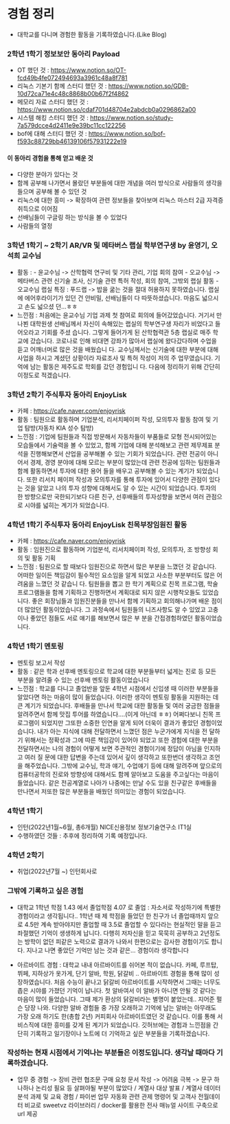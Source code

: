 # 경험 정리
- 대학교를 다니며 경험한 활동을 기록하였습니다.(Like Blog)

### 2학년 1학기 정보보안 동아리 Payload 
- OT 했던 것 : https://www.notion.so/OT-fcd49b4fe072494693a3961c48a8f781
- 리눅스 기본기 함께 스터디 했던 것 : https://www.notion.so/GDB-10d72ca71e4c48c8868b00b67f2f4862
- 메모리 자료 스터디 했던 것 : https://www.notion.so/cdaf701d48704e2abdcb0a0296862a00
- 시스템 해킹 스터디 했던 것 : https://www.notion.so/study-7a579dcce4d2411e9e39bc11cc122256
- bof에 대해 스터디 했던 것 : https://www.notion.so/bof-f593c88729bb46139106f57931222e19

#### 이 동아리 경험을 통해 얻고 배운 것 
- 다양한 분야가 있다는 것 
- 함께 공부해 나가면서 몰랐던 부분들에 대한 개념을 여러 방식으로 사람들의 생각을 들으며 공부해 볼 수 있던 것
- 리눅스에 대한 흥미 -> 확장하여 관련 정보들을 찾아보며 리눅스 마스터 2급 자격증 취득으로 이어짐
- 선배님들이 구글링 하는 방식을 볼 수 있었다
- 사람들의 열정

### 3학년 1학기 ~ 2학기 AR/VR 및 메타버스 랩실 학부연구생 by 윤영기, 오석희 교수님
 - 활동 : - 윤교수님 -> 산학협력 연구비 및 기타 관리, 기업 회의 참여
         - 오교수님 -> 메타버스 관련 신기술 조사, 신기술 관련 특허 작성, 회의 참여, 그밖외 랩실 활동 
         - 오교수님 랩실 특징 : 푸드랩 -> 밥을 굶는 것을 절대 허용하지 못하였습니다. 랩실에 에어후라이기가 있던 건 안비밀, 선배님들이 다 따뜻하셨습니다. 마음도 넓으시고 손도 넓으셨           던...ㅎㅎ 
 - 느낀점 : 처음에는 윤교수님 기업 과제 첫 참여로 회의에 들어갔었습니다. 거기서 만나뵌 대학원생 선배님께서 자신이 속해있는 랩실의 학부연구생 자리가 비었다고 들어오라고 기회를 주셨 
           습니다. 그렇게 들어가게 된 산학협력관 5층 랩실로 매주 학교에 갔습니다. 코로나로 인해 비대면 강좌가 많아서 랩실에 왔다갔다하며 수업을 듣고 어깨너머로 많은 것을 배웠습니
           다. 교수님께서는 신기술에 대한 부분에 대해 사업을 하시고 계셨던 상황이라 자료조사 및 특허 작성이 저의 주 업무였습니다. 기억에 남는 활동은 제주도로 학회를 갔던 경험입니
           다. 다음에 정리하기 위해 간단히 이정도로 적겠습니다.   

### 3학년 2학기 주식투자 동아리 EnjoyLisk
- 카페 : https://cafe.naver.com/enjoyrisk
- 활동 : 팀원으로 활동하며 기업분석, 리서치페이퍼 작성, 모의투자 활동 참여 및 기업 탐방(자동차 KIA 성수 탐방)
- 느낀점 : 기업에 팀원들과 직접 방문해서 자동차들이 부품들로 모형 전시되어있는 모습들에서 기술력을 볼 수 있었고, 함께 기업에 대해 분석해보고 관련 제무제표 분석을 진행해보면서
          산업을 공부해볼 수 있는 기회가 되었습니다. 관련 전공이 아니어서 경제, 경영 분야에 대해 모르는 부분이 많았는데 관련 전공에 임하는 팀원들과 함께 활동하면서 투자에 대한 용어
          들을 배우고 공부해볼 수 있는 계기가 되었습니다. 또한 리서치 페이퍼 작성과 모의투자를 통해 투자에 있어서 다양한 관점이 있다는 것을 알았고 나의 투자 성향에 대해서도 알 수 
          있는 시간이 되었습니다. 투자의 한 방향으로만 국한되기보다 다른 친구, 선후배들의 투자성향을 보면서 여러 관점으로 시야를 넓히는 계기가 되었습니다.  
          
### 4학년 1학기 주식투자 동아리 EnjoyLisk 친목부장임원진 활동
- 카페 : https://cafe.naver.com/enjoyrisk
- 활동 : 임원진으로 활동하며 기업분석, 리서치페이퍼 작성, 모의투자, 조 방향성 회의 및 활동 기획 
- 느낀점 : 팀원으로 할 때보다 임원진으로 하면서 많은 부분을 느꼈던 것 같습니다. 어떠한 일이든 책임감이 필수적인 요소임을 알게 되었고 사소한 부분부터도 많은 어려움을 느꼈던 것 같습니             다. 팀원들을 뽑고 한 학기 계획으로 친목 프로그램, 학술 프로그램들을 함께 기획하고 진행하면서 계획대로 되지 않은 시행착오들도 있었습니다. 좋은 회장님들과 임원진분들을 
            만나서 함께 기획하고 회의해나가며 배운 점이 더 많았던 활동이었습니다. 그 과정속에서 팀원들의 니즈사항도 알 수 있었고 고충이나 좋았던 점들도 서로 얘기를 해보면서 많은 부
            분을 간접경험하였던 활동이었습니다. 
 
### 4학년 1학기 멘토링 
- 멘토링 보고서 작성 
- 활동 : 같은 학과 선후배 멘토링으로 학교에 대한 부분들부터 넓게는 진로 등 모든 부분을 알려줄 수 있는 선후배 멘토링 활동이었습니다
- 느낀점 : 학교를 다니고 졸업반을 앞둔 4학년 시점에서 신입생 때 이러한 부분들을 알았다면 하는 마음이 많이 들었습니다. 이러한 생각이 멘토링 활동을 지원하는 데 큰 계기가 되었습니다. 
          후배들을 만나서 학교에 대한 활동들 및 여러 궁금한 점들을 알려주면서 함께 맛집 투어를 하였습니다....(이게 아닌데 ㅎㅎ)
          어쩌다보니 친목 프로그램이 되었지만 그또한 소중한 인연을 알게 되어 더욱이 결과가 좋았던 경험이었습니다. 내가 아는 지식에 대해 전달하면서 느꼈던 점은 누군가에게 지식을 전
          달하기 위해서는 정확성과 그에 따른 책임감이 있어야 되었고 또한 경험에 대한 부분을 전달하면서는 나의 경험이 어떻게 보면 주관적인 경험이기에 정답이 아님을 인지하고 여러 질
          문에 대한 답변을 주는데 있어서 깊이 생각하고 또한번더 생각하고 조언을 해주었습니다. 그밖에 교수님, 학과 얘기, 수업얘기 등에 대해 알려주며 앞으로의 컴퓨터공학의 진로와 
          방향성에 대해서도 함께 알아보고 도움을 주고싶다는 마음이 들었습니다. 같은 전공계열로 나아가 나중에는 만날 수도 있을 친구같은 후배들을 만나면서 저또한 많은 부분들을 배웠던 
          의미있는 경험이 되었습니다. 
          
### 4학년 1학기
- 인턴(2022년1월~6월, 총6개월) NICE신용정보 정보기술연구소 IT1실 
- 수행하였던 것들 : 추후에 정리하여 기록 예정입니다. 

### 4학년 2학기 
- 취업(2022년7월 ~) 인턴회사로 
          
### 그밖에 기록하고 싶은 경험
- 대학교 1학년 학점 1.43 에서 졸업학점 4.07 로 졸업 : 자소서로 작성하기에 특별한 경험이라고 생각됩니다.. 1학년 때 제 학점을 들었던 한 친구가 너 졸업때까지 앞으로 4.5만 계속 받아야지만 졸업할 때 3.5로 졸업할 수 있다라는 현실적인 말을 듣고 좌절했던 기억이 생생하게 납니다. 다행히 저자신을 믿고 묵묵히 공부하고 2년정도는 방학이 없던 피같은 노력으로 결과가 나와서 한편으로는 감사한 경험이기도 합니다. 지나고 나면 좋았던 기억만 남는 것과 같은... 경험이라 생각합니다 

- 아르바이트 경험 : 대학교 내내 아르바이트를 쉬어본 적이 없습니다. 카페, 루프탑, 뷔페, 지하상가 옷가게, 단기 알바, 학원, 닭갈비 .. 아르바이트 경험을 통해 많이 성장하였습니다. 
                   처음 수능이 끝나고 닭갈비 아르바이트를 시작하면서 그때는 너무도 좁은 시야를 가졌던 기억이 납니다. 첫 알바여서 이 알바가 아니면 안될 것 같다는 마음이 많이 들었습니다. 그때 제가 환상의 닭갈비라는 별명이 붙었는데.. 지어준 펄슨 당장 나와.  다양한 알바 경험들 중 가장 오래하고 기억에 남는 알바는 아무래도 가장 오래 하기도 한(총합 2년) 커피회사 아르바이트였던 것 같습니다. 이를 통해 서비스직에 대한 흥미를 갖게 된 계기가 되었습니다. 깃허브에는 경험과 느낀점을 간단히 기록하고 일기장이나 노트에 더 기억하고 싶은 부분들을 기록하겠습니다.
                 
                 
                 
### 작성하는 현재 시점에서 기억나는 부분들은 이정도입니다. 생각날 때마다 기록하겠습니다.                  
              
              
- 업무 중 경험 -> 장비 관련 협조문 구매 요청 문서 작성 -> 어려움 극복 -> 문구 하나하나 논리성 필요 등 살펴야될 부분이 많았다 / 계열사 대상 발표 / 계열사 데이터분석 과제 및 교육 경험 / 파이썬 업무 자동화 관련 관제 명령어 및 고객사 전월데이터 비교로 sweetvz 라이브러리 / docker를 활용한 전사 매뉴얼 사이트 구축으로 url 제공
